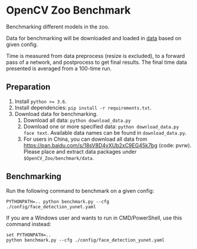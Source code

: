 # OpenCV Zoo Benchmark

Benchmarking different models in the zoo.

Data for benchmarking will be downloaded and loaded in [data](./data) based on given config.

Time is measured from data preprocess (resize is excluded), to a forward pass of a network, and postprocess to get final results. The final time data presented is averaged from a 100-time run.

## Preparation

1. Install `python >= 3.6`.
2. Install dependencies: `pip install -r requirements.txt`.
3. Download data for benchmarking.
    1. Download all data: `python download_data.py`
    2. Download one or more specified data: `python download_data.py face text`. Available data names can be found in `download_data.py`.
    3. For users in China, you can download all data from https://pan.baidu.com/s/18sV8D4vXUb2xC9EG45k7bg (code: pvrw). Please place and extract data packages under `$OpenCV_Zoo/benchmark/data`.

## Benchmarking

Run the following command to benchmark on a given config:

```shell
PYTHONPATH=.. python benchmark.py --cfg ./config/face_detection_yunet.yaml
```

If you are a Windows user and wants to run in CMD/PowerShell, use this command instead:
```shell
set PYTHONPATH=..
python benchmark.py --cfg ./config/face_detection_yunet.yaml
```
<!--
Omit `--cfg` if you want to benchmark all included models:
```shell
PYTHONPATH=.. python benchmark.py
```
-->